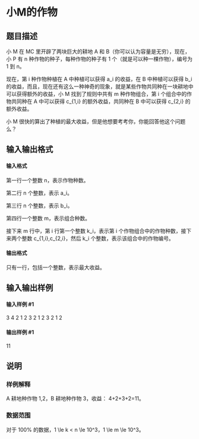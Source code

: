 
# 小M的作物
## 题目描述
小 M 在 MC 里开辟了两块巨大的耕地 A 和 B（你可以认为容量是无穷），现在，小 P 有 n 种作物的种子，每种作物的种子有 1 个（就是可以种一棵作物），编号为 1 到 n。

现在，第 i 种作物种植在 A 中种植可以获得 a_i 的收益，在 B 中种植可以获得 b_i 的收益，而且，现在还有这么一种神奇的现象，就是某些作物共同种在一块耕地中可以获得额外的收益，小 M 找到了规则中共有 m 种作物组合，第 i 个组合中的作物共同种在 A 中可以获得 c_{1,i} 的额外收益，共同种在 B 中可以获得 c_{2,i} 的额外收益。

小 M 很快的算出了种植的最大收益，但是他想要考考你，你能回答他这个问题么？
## 输入输出格式
#### 输入格式

第一行一个整数 n，表示作物种数。

第二行 n 个整数，表示 a_i。

第三行 n 个整数，表示 b_i。

第四行一个整数 m，表示组合种数。

接下来 m 行中，第 i 行第一个整数 k_i，表示第 i 个作物组合中的作物种数，接下来两个整数 c_{1,i},c_{2,i}，然后 k_i 个整数，表示该组合中的作物编号。
#### 输出格式

只有一行，包括一个整数，表示最大收益。
## 输入输出样例
#### 输入样例 #1
3
4 2 1
2 3 2
1
2 3 2 1 2
#### 输出样例 #1
11
## 说明
### 样例解释

 A 耕地种作物 1,2，B 耕地种作物 3，收益： 4+2+3+2=11。

### 数据范围

对于 100\% 的数据，1 \le k &lt; n \le 10^3，1 \le m \le 10^3。
